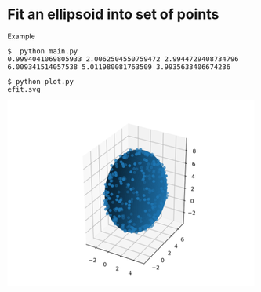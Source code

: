 <h1>Fit an ellipsoid into set of points</h1>

Example
<pre>
$  python main.py
0.9994041069805933 2.0062504550759472 2.9944729408734796
6.009341514057538 5.011980081763509 3.9935633406674236
</pre>

<pre>
$ python plot.py 
efit.svg
</pre>

<p align="center"><img src="img/efit.svg"/></p>
